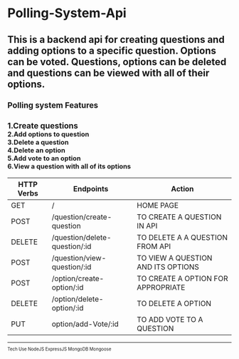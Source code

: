# Polling-System-Api
This is a backend api for creating questions and adding options to a specific question. Options can be voted. Questions, options can be deleted and questions can be viewed with all of their options. <small>
-------------------------------------------------------------------------------------------------------------------------------------------------------------------------------------------
Polling system Features <br>
-------------------------------------------------------------------------------------------------------------------------------------------------------------------------------------------
1.Create questions <br> <small>
2.Add options to question <br>
3.Delete a question <br>
4.Delete an option <br>
5.Add vote to an option <br>
6.View a question with all of its options <br>
-------------------------------------------------------------------------------------------------------------------------------------------------------------------------------------------
| HTTP Verbs | Endpoints |  Action|
| ------------- | ------------- | ------------- |
| GET  | /  | HOME PAGE | 
| POST  | /question/create-question  | TO CREATE A QUESTION IN API |
| DELETE  | /question/delete-question/:id  | TO DELETE A A QUESTION FROM API |
| POST  | /question/view-question/:id  | TO VIEW A QUESTION AND ITS OPTIONS |
| POST  | /option/create-option/:id  | TO CREATE A OPTION FOR APPROPRIATE  |
| DELETE  | /option/delete-option/:id  | TO DELETE A OPTION | 
| PUT  | option/add-Vote/:id  | TO ADD VOTE TO A QUESTION | 
___________________________________________________________________________________________________________________________________________________________________________________________
Tech Use
NodeJS
ExpressJS
MongoDB
Mongoose 
